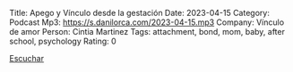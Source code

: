 Title: Apego y Vínculo desde la gestación
Date: 2023-04-15
Category: Podcast
Mp3: https://s.danilorca.com/2023-04-15.mp3
Company: Vínculo de amor
Person: Cintia Martinez
Tags: attachment, bond, mom, baby, after school, psychology
Rating: 0

<a href="https://s.danilorca.com/2023-04-15.mp3" type="audio/mpeg">
Escuchar
</a>
